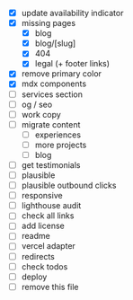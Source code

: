 - [x] update availability indicator
- [x] missing pages
  - [x] blog
  - [x] blog/[slug]
  - [x] 404
  - [x] legal (+ footer links)
- [x] remove primary color
- [x] mdx components
- [ ] services section
- [ ] og / seo
- [ ] work copy
- [ ] migrate content
  - [ ] experiences
  - [ ] more projects
  - [ ] blog
- [ ] get testimonials
- [ ] plausible
- [ ] plausible outbound clicks
- [ ] responsive
- [ ] lighthouse audit
- [ ] check all links
- [ ] add license
- [ ] readme
- [ ] vercel adapter
- [ ] redirects
- [ ] check todos
- [ ] deploy
- [ ] remove this file